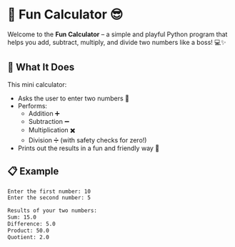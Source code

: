 # 🎉 Fun Calculator 😎

Welcome to the **Fun Calculator** – a simple and playful Python program that helps you add, subtract, multiply, and divide two numbers like a boss! 💻✨

## 🚀 What It Does

This mini calculator:
- Asks the user to enter two numbers 🧮
- Performs:
  - Addition ➕
  - Subtraction ➖
  - Multiplication ✖️
  - Division ➗ (with safety checks for zero!)
- Prints out the results in a fun and friendly way 🎉

## 📋 Example

```bash
Enter the first number: 10
Enter the second number: 5

Results of your two numbers:
Sum: 15.0
Difference: 5.0
Product: 50.0
Quotient: 2.0
